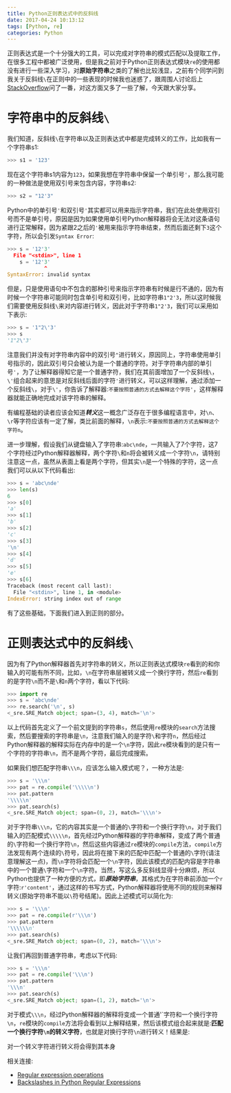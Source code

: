```yaml
---
title: Python正则表达式中的反斜线
date: 2017-04-24 10:13:12
tags: [Python, re]
categories: Python
---
```


正则表达式是一个十分强大的工具，可以完成对字符串的模式匹配以及提取工作，在很多工程中都被广泛使用，但是我之前对于Python正则表达式模块`re`的使用都没有进行一些深入学习，对**原始字符串**之类的了解也比较浅显，之前有个同学问到我关于反斜线`\`在正则中的一些表现的时候我也迷惑了，跟周围人讨论后上[StackOverflow](http://stackoverflow.com)问了一番，对这方面又多了一些了解，今天跟大家分享。

<!-- more -->

# 字符串中的反斜线`\`

我们知道，反斜线`\`在字符串以及正则表达式中都是完成转义的工作，比如我有一个字符串s1:

```Python
>>> s1 = '123'
```

现在这个字符串s1内容为`123`，如果我想在字符串中保留一个单引号`'`，那么我可能的一种做法是使用双引号来包含内容，字符串s2:

```Python
>>> s2 = "12'3"
```

Python中的单引号`'`和双引号`'`其实都可以用来指示字符串，我们在此处使用双引号而不是单引号，原因是因为如果使用单引号Python解释器将会无法对这条语句进行正常解释，因为紧跟2之后的`'`被用来指示字符串结束，然而后面还剩下`3`这个字符，所以会引发`Syntax Error`:

```Python
>>> s = '12'3'
  File "<stdin>", line 1
    s = '12'3'
            ^
SyntaxError: invalid syntax
```

但是，只是使用语句中不包含的那种引号来指示字符串有时候是行不通的，因为有时候一个字符串可能同时包含单引号和双引号，比如字符串`1"2'3`，所以这时候我们需要使用反斜线`\`来对内容进行转义，因此对于字符串`1"2'3`，我们可以采用如下表示:

```Python
>>> s = '1"2\'3'
>>> s
'1"2\'3'
```

注意我们并没有对字符串内容中的双引号`"`进行转义，原因同上，字符串使用单引号指示的，因此双引号只会被认为是一个普通的字符。对于字符串内部的单引号`'`，为了让解释器得知它是一个普通字符，我们在其前面增加了一个反斜线`\`，`\'`组合起来的意思是对反斜线后面的字符`'`进行转义，可以这样理解，通过添加一个反斜线`\`，对于`\'`，你告诉了解释器:`不要按照普通的方式去解释这个字符'`，这样解释器就能正确地完成对该字符串的解释。

有编程基础的读者应该会知道***转义***这一概念广泛存在于很多编程语言中，对`\n`、`\r`等字符应该有一定了解，类比前面的解释，`\n`表示:`不要按照普通的方式去解释这个字符n`。

进一步理解，假设我们从键盘输入了字符串:`abc\nde`，一共输入了7个字符，这7个字符经过Python解释器解释，两个字符`\`和`n`将会被转义成一个字符`\n`，请特别注意这一点，虽然从表面上看是两个字符，但其实`\n`是一个特殊的字符，这一点我们可以从以下代码看出:

```Python
>>> s = 'abc\nde'
>>> len(s)
6
>>> s[0]
'a'
>>> s[1]
'b'
>>> s[2]
'c'
>>> s[3]
'\n'
>>> s[4]
'd'
>>> s[5]
'e'
>>> s[6]
Traceback (most recent call last):
  File "<stdin>", line 1, in <module>
IndexError: string index out of range
```

有了这些基础，下面我们进入到正则的部分。

# 正则表达式中的反斜线`\`

因为有了Python解释器首先对字符串的转义，所以正则表达式模块`re`看到的和你输入的可能有所不同，比如，`\n`在字符串层被转义成一个换行字符，然后`re`看到的是字符`\n`而不是`\`和`n`两个字符，看以下代码:

```Python
>>> import re
>>> s = 'abc\nde'
>>> re.search('\n', s)
<_sre.SRE_Match object; span=(3, 4), match='\n'>
```

以上代码首先定义了一个前文提到的字符串`s`，然后使用`re`模块的`search`方法搜索，然后要搜索的字符串是`\n`，注意我们输入的是字符`\`和字符`n`，然后经过Python解释器的解释实际在内存中的是一个`\n`字符，因此`re`模块看到的是只有一个字符的字符串`\n`，而不是两个字符，最后完成搜索。

如果我们想匹配字符串`\\\n`，应该怎么输入模式呢？，一种方法是:

```Python
>>> s = '\\\n'
>>> pat = re.compile('\\\\\n')
>>> pat.pattern
'\\\\\n'
>>> pat.search(s)
<_sre.SRE_Match object; span=(0, 2), match='\\\n'>
```

对于字符串`\\\n`，它的内容其实是一个普通的`\`字符和一个换行字符`\n`，对于我们输入的匹配模式`\\\\\n`，首先经过Python解释器的字符串解释，变成了两个普通的`\`字符和一个换行字符`\n`，然后这些内容通过`re`模块的`compile`方法，`compile`方法发现有两个连续的`\`符号，因此将在接下来的匹配中匹配一个普通的`\`字符(请注意理解这一点)，而`\n`字符将会匹配一个`\n`字符，因此该模式的匹配内容是字符串中的一个普通`\`字符和一个`\n`字符。当然，写这么多反斜线显得十分麻烦，所以Python也提供了一种方便的方式，即***原始字符串***，其格式为在字符串前添加一个`r`字符:`r'content'`，通过这样的书写方式，Python解释器将使用不同的规则来解释转义(原始字符串不能以`\`符号结尾)。因此上述模式可以简化为:


```Python
>>> s = '\\\n'
>>> pat = re.compile(r'\\\n')
>>> pat.pattern
'\\\\\\n'
>>> pat.search(s)
<_sre.SRE_Match object; span=(0, 2), match='\\\n'>
```

让我们再回到普通字符串，考虑以下代码:


```Python
>>> s = '\\\n'
>>> pat = re.compile('\\\n')
>>> pat.pattern
'\\\n'
>>> pat.search(s)
<_sre.SRE_Match object; span=(1, 2), match='\n'>
```

对于模式`\\\n`，经过Python解释器的解释将变成一个普通'\`字符和一个换行字符`\n`，`re`模块的`compile`方法将会看到以上解释结果，然后该模式组合起来就是:**匹配一个换行字符`\n`的转义字符**，也就是对换行字符`\n`进行转义！结果是:

<div class="tip">对一个转义字符进行转义将会得到其本身</div>

相关连接:

* [Regular expression operations](https://docs.python.org/3.6/library/re.html)
* [Backslashes in Python Regular Expressions](http://stackoverflow.com/questions/33582162/backslashes-in-python-regular-expressions)
